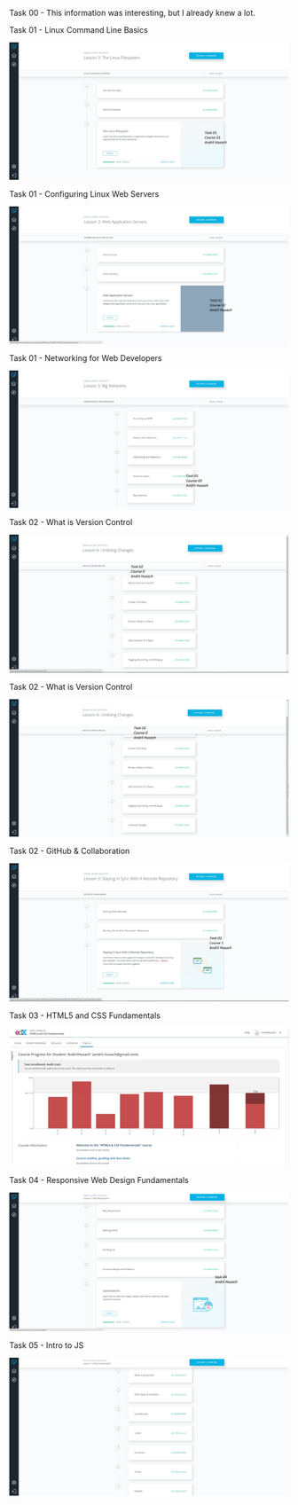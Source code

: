 Task 00
          -  This information was interesting, but I already knew a lot.

Task 01 - Linux Command Line Basics

![Screenshot](task_01/course_01.jpg)

Task 01 - Configuring Linux Web Servers

![Screenshot](task_01/course_02.jpg)

Task 01 - Networking for Web Developers

![Screenshot](task_01/course_03.jpg)

Task 02 - What is Version Control

![Screenshot](task_02/course_0_1.jpg)

Task 02 - What is Version Control

![Screenshot](task_02/course_0_2.jpg)

Task 02 - GitHub & Collaboration

![Screenshot](task_02/course_1.jpg)

Task 03 - HTML5 and CSS Fundamentals

![Screenshot](task_03/edx.jpg)

Task 04 - Responsive Web Design Fundamentals

![Screenshot](task_04/course.png)

Task 05 - Intro to JS

![Screenshot](task_05/task_05.jpg)
